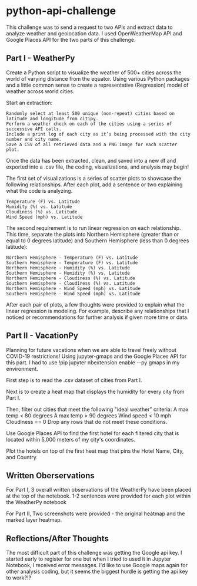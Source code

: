 # python-api-challenge
This challenge was to send a request to two APIs and extract data to analyze weather and geolocation data. I used OpenWeatherMap API and Google Places API for the two parts of this challenge.

## Part I - WeatherPy
Create a Python script to visualize the weather of 500+ cities across the world of varying distance from the equator. Using various Python packages and a little common sense to create a representative (Regression) model of weather across world cities.

Start an extraction:

    Randomly select at least 500 unique (non-repeat) cities based on latitude and longitude from citipy.
    Perform a weather check on each of the cities using a series of successive API calls.
    Include a print log of each city as it’s being processed with the city number and city name.
    Save a CSV of all retrieved data and a PNG image for each scatter plot.
 
Once the data has been extracted, clean, and saved into a new df and exported into a .csv file, the coding, visualizations, and analysis may begin!

The first set of visualizations is a series of scatter plots to showcase the following relationships. After each plot, add a sentence or two explaining what the code is analyzing.

    Temperature (F) vs. Latitude
    Humidity (%) vs. Latitude 
    Cloudiness (%) vs. Latitude
    Wind Speed (mph) vs. Latitude

The second requirement is to run linear regression on each relationship. This time, separate the plots into Northern Hemisphere (greater than or equal to 0 degrees latitude) and Southern Hemisphere (less than 0 degrees latitude):

    Northern Hemisphere - Temperature (F) vs. Latitude
    Southern Hemisphere - Temperature (F) vs. Latitude
    Northern Hemisphere - Humidity (%) vs. Latitude
    Southern Hemisphere - Humidity (%) vs. Latitude
    Northern Hemisphere - Cloudiness (%) vs. Latitude
    Southern Hemisphere - Cloudiness (%) vs. Latitude
    Northern Hemisphere - Wind Speed (mph) vs. Latitude
    Southern Hemisphere - Wind Speed (mph) vs. Latitude

After each pair of plots, a few thoughts were provided to explain what the linear regression is modeling. For example, describe any relationships that I noticed or recommendations for further analysis if given more time or data.

## Part II - VacationPy
Planning for future vacations when we are able to travel freely without COVID-19 restrictions! Using jupyter-gmaps and the Google Places API for this part. I had to use !pip jupyter nbextension enable --py gmaps in my environment.

First step is to read the .csv dataset of cities from Part I.

Next is to create a heat map that displays the humidity for every city from Part I. 

Then, filter out cities that meet the following "ideal weather" criteria:
  A max temp < 80 degrees
  A max temp > 90 degrees
  Wind speed < 10 mph
  Cloudiness == 0 
  Drop any rows that do not meet these conditions.

Use Google Places API to find the first hotel for each filtered city that is located within 5,000 meters of my city's coordinates.

Plot the hotels on top of the first heat map that pins the Hotel Name, City, and Country.

## Written Oberservations
For Part I, 
  3 overall written observations of the WeatherPy have been placed at the top of the notebook. 
  1-2 sentences were provided for each plot within the WeatherPy notebook
 
For Part II, 
  Two screenshots were provided - the original heatmap and the marked layer heatmap.

## Reflections/After Thoughts
The most difficult part of this challenge was getting the Google api key. I started early to register for one but when I tried to used it in Jupyter Notebook, I received error messages. I'd like to use Google maps again for other analysis coding, but it seems the biggest hurdle is getting the api key to work?!?


